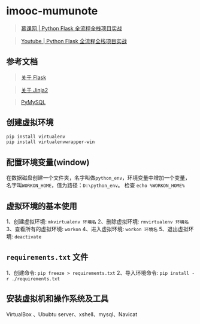 # imooc-mumunote

> [慕课网 | Python Flask 全流程全栈项目实战](https://coding.imooc.com/class/713.html)

> [Youtube | Python Flask 全流程全栈项目实战](https://www.youtube.com/playlist?list=PLULgBZmS3YWS_QqAyw34MrmMOuZIjYubb)

## 参考文档

> [关于 Flask](https://flask.palletsprojects.com/en/stable/)

> [关于 Jinja2](https://docs.jinkan.org/docs/jinja2/)

> [PyMySQL](https://pypi.org/project/PyMySQL/)


## 创建虚拟环境

```bash
pip install virtualenv
pip install virtualenvwrapper-win
```

## 配置环境变量(window)

在数据磁盘创建一个文件夹，名字叫做`python_env`，环境变量中增加一个变量，名字叫`WORKON_HOME`，值为路径：`D:\python_env`。
检查 `echo %WORKON_HOME%`

## 虚拟环境的基本使用

1、创建虚拟环境: `mkvirtualenv 环境名`
2、删除虚拟环境: `rmvirtualenv 环境名`
3、查看所有的虚拟环境: `workon`
4、进入虚拟环境: `workon 环境名`
5、退出虚拟环境: `deactivate`

## `requirements.txt` 文件

1、创建命令: `pip freeze > requirements.txt`
2、导入环境命令: `pip install -r ./requirements.txt`


## 安装虚拟机和操作系统及工具
VirtualBox 、Ububtu server、xshell、mysql、Navicat
